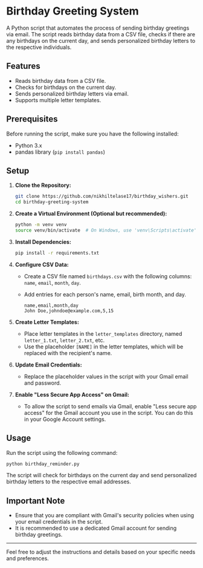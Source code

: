 # Birthday Greeting System

A Python script that automates the process of sending birthday greetings via email. The script reads birthday data from a CSV file, checks if there are any birthdays on the current day, and sends personalized birthday letters to the respective individuals.

## Features

- Reads birthday data from a CSV file.
- Checks for birthdays on the current day.
- Sends personalized birthday letters via email.
- Supports multiple letter templates.

## Prerequisites

Before running the script, make sure you have the following installed:

- Python 3.x
- pandas library (`pip install pandas`)

## Setup

1. **Clone the Repository:**

    ```bash
    git clone https://github.com/nikhiltelase17/birthday_wishers.git
    cd birthday-greeting-system
    ```

2. **Create a Virtual Environment (Optional but recommended):**

    ```bash
    python -m venv venv
    source venv/bin/activate  # On Windows, use 'venv\Scripts\activate'
    ```

3. **Install Dependencies:**

    ```bash
    pip install -r requirements.txt
    ```

4. **Configure CSV Data:**

    - Create a CSV file named `birthdays.csv` with the following columns: `name`, `email`, `month`, `day`.
    - Add entries for each person's name, email, birth month, and day.

        ```csv
        name,email,month,day
        John Doe,johndoe@example.com,5,15
        ```

5. **Create Letter Templates:**

    - Place letter templates in the `letter_templates` directory, named `letter_1.txt`, `letter_2.txt`, etc.
    - Use the placeholder `[NAME]` in the letter templates, which will be replaced with the recipient's name.

6. **Update Email Credentials:**

    - Replace the placeholder values in the script with your Gmail email and password.

7. **Enable "Less Secure App Access" on Gmail:**

    - To allow the script to send emails via Gmail, enable "Less secure app access" for the Gmail account you use in the script. You can do this in your Google Account settings.

## Usage

Run the script using the following command:

```bash
python birthday_reminder.py
```

The script will check for birthdays on the current day and send personalized birthday letters to the respective email addresses.

## Important Note

- Ensure that you are compliant with Gmail's security policies when using your email credentials in the script.
- It is recommended to use a dedicated Gmail account for sending birthday greetings.

---

Feel free to adjust the instructions and details based on your specific needs and preferences.
